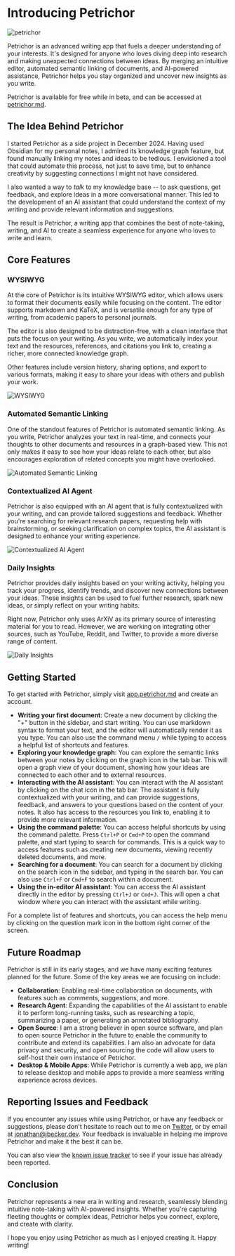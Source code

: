 # Introducing Petrichor

![petrichor](https://raw.githubusercontent.com/Jon-Becker/research/main/papers/introducing-petrichor/preview.png?fw)

Petrichor is an advanced writing app that fuels a deeper understanding of your interests. It's designed for anyone who loves diving deep into research and making unexpected connections between ideas. By merging an intuitive editor, automated semantic linking of documents, and AI-powered assistance, Petrichor helps you stay organized and uncover new insights as you write.

Petrichor is available for free while in beta, and can be accessed at [petrichor.md](https://petrichor.md).

## The Idea Behind Petrichor

I started Petrichor as a side project in December 2024. Having used Obsidian for my personal notes, I admired its knowledge graph feature, but found manually linking my notes and ideas to be tedious. I envisioned a tool that could automate this process, not just to save time, but to enhance creativity by suggesting connections I might not have considered.

I also wanted a way to *talk* to my knowledge base -- to ask questions, get feedback, and explore ideas in a more conversational manner. This led to the development of an AI assistant that could understand the context of my writing and provide relevant information and suggestions.

The result is Petrichor, a writing app that combines the best of note-taking, writing, and AI to create a seamless experience for anyone who loves to write and learn.

## Core Features

### WYSIWYG

At the core of Petrichor is its intuitive WYSIWYG editor, which allows users to format their documents easily while focusing on the content. The editor supports markdown and KaTeX, and is versatile enough for any type of writing, from academic papers to personal journals.

The editor is also designed to be distraction-free, with a clean interface that puts the focus on your writing. As you write, we automatically index your text and the resources, references, and citations you link to, creating a richer, more connected knowledge graph.

Other features include version history, sharing options, and export to various formats, making it easy to share your ideas with others and publish your work.

![WYSIWYG](https://raw.githubusercontent.com/Jon-Becker/research/main/papers/introducing-petrichor/3.png?fw)

### Automated Semantic Linking

One of the standout features of Petrichor is automated semantic linking. As you write, Petrichor analyzes your text in real-time, and connects your thoughts to other documents and resources in a graph-based view. This not only makes it easy to see how your ideas relate to each other, but also encourages exploration of related concepts you might have overlooked.

![Automated Semantic Linking](https://raw.githubusercontent.com/Jon-Becker/research/main/papers/introducing-petrichor/1.png?fw)

### Contextualized AI Agent

Petrichor is also equipped with an AI agent that is fully contextualized with your writing, and can provide tailored suggestions and feedback. Whether you're searching for relevant research papers, requesting help with brainstorming, or seeking clarification on complex topics, the AI assistant is designed to enhance your writing experience.

![Contextualized AI Agent](https://raw.githubusercontent.com/Jon-Becker/research/main/papers/introducing-petrichor/4.png?fw)

### Daily Insights

Petrichor provides daily insights based on your writing activity, helping you track your progress, identify trends, and discover new connections between your ideas. These insights can be used to fuel further research, spark new ideas, or simply reflect on your writing habits.

Right now, Petrichor only uses ArXiV as its primary source of interesting material for you to read. However, we are working on integrating other sources, such as YouTube, Reddit, and Twitter, to provide a more diverse range of content.

![Daily Insights](https://raw.githubusercontent.com/Jon-Becker/research/main/papers/introducing-petrichor/2.png?fw)

## Getting Started

To get started with Petrichor, simply visit [app.petrichor.md](https://app.petrichor.md) and create an account.

- **Writing your first document**: Create a new document by clicking the "+" button in the sidebar, and start writing. You can use markdown syntax to format your text, and the editor will automatically render it as you type. You can also use the command menu `/` while typing to access a helpful list of shortcuts and features.
- **Exploring your knowledge graph**: You can explore the semantic links between your notes by clicking on the graph icon in the tab bar. This will open a graph view of your document, showing how your ideas are connected to each other and to external resources.
- **Interacting with the AI assistant**: You can interact with the AI assistant by clicking on the chat icon in the tab bar. The assistant is fully contextualized with your writing, and can provide suggestions, feedback, and answers to your questions based on the content of your notes. It also has access to the resources you link to, enabling it to provide more relevant information.
- **Using the command palette**: You can access helpful shortcuts by using the command palette. Press `Ctrl+P` or `Cmd+P` to open the command palette, and start typing to search for commands. This is a quick way to access features such as creating new documents, viewing recently deleted documents, and more.
- **Searching for a document**: You can search for a document by clicking on the search icon in the sidebar, and typing in the search bar. You can also use `Ctrl+F` or `Cmd+F` to search within a document.
- **Using the in-editor AI assistant**: You can access the AI assistant directly in the editor by pressing `Ctrl+J` or `Cmd+J`. This will open a chat window where you can interact with the assistant while writing.

For a complete list of features and shortcuts, you can access the help menu by clicking on the question mark icon in the bottom right corner of the screen.

## Future Roadmap

Petrichor is still in its early stages, and we have many exciting features planned for the future. Some of the key areas we are focusing on include:

- **Collaboration**: Enabling real-time collaboration on documents, with features such as comments, suggestions, and more.
- **Research Agent**: Expanding the capabilities of the AI assistant to enable it to perform long-running tasks, such as researching a topic, summarizing a paper, or generating an annotated bibliography.
- **Open Source**: I am a strong believer in open source software, and plan to open source Petrichor in the future to enable the community to contribute and extend its capabilities. I am also an advocate for data privacy and security, and open sourcing the code will allow users to self-host their own instance of Petrichor.
- **Desktop & Mobile Apps**: While Petrichor is currently a web app, we plan to release desktop and mobile apps to provide a more seamless writing experience across devices.

## Reporting Issues and Feedback

If you encounter any issues while using Petrichor, or have any feedback or suggestions, please don't hesitate to reach out to me on [Twitter](https://twitter.com/beckerrjon), or by email at [jonathan@jbecker.dev](mailto:jonathan@jbecker.dev). Your feedback is invaluable in helping me improve Petrichor and make it the best it can be.

You can also view the [known issue tracker](https://app.petrichor.md/d/e4aa0e60-ebaf-4fb0-a072-92de3e0e02a9) to see if your issue has already been reported.

## Conclusion

Petrichor represents a new era in writing and research, seamlessly blending intuitive note-taking with AI-powered insights. Whether you're capturing fleeting thoughts or complex ideas, Petrichor helps you connect, explore, and create with clarity.

I hope you enjoy using Petrichor as much as I enjoyed creating it. Happy writing!
